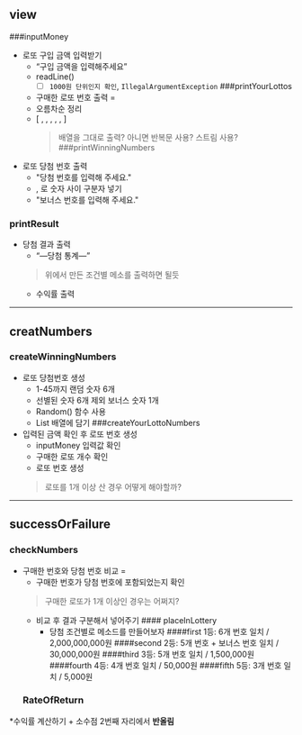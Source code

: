 ## view
###inputMoney
* 로또 구입 금액 입력받기
    + “구입 금액을 입력해주세요”
    + readLine()
        - [ ]  `1000원 단위인지 확인`, `IllegalArgumentException`
          ###printYourLottos
    * 구매한 로또 번호 출력 =
    + 오름차순 정리
    + [ , , , , , ]
      > 배열을 그대로 출력? 아니면 반복문 사용? 스트림 사용?
      ###printWinningNumbers
* 로또 당첨 번호 출력
  + "당첨 번호를 입력해 주세요."
  - , 로 숫자 사이 구분자 넣기
  + "보너스 번호를 입력해 주세요."
### printResult
* 당첨 결과 출력
    + “—당첨 통계—”
  > 위에서 만든 조건별 메소를 출력하면 될듯
    + 수익률 출력
***
## creatNumbers
### createWinningNumbers
* 로또 당첨번호 생성 
    + 1-45까지 랜덤 숫자 6개 
    + 선별된 숫자 6개 제외 보너스 숫자 1개
    - Random() 함수 사용
    - List 배열에 담기
###createYourLottoNumbers
* 입력된 금액 확인 후 로또 번호 생성
  + inputMoney 입력값 확인
  + 구매한 로또 개수 확인
  + 로또 번호 생성
  > 로또를 1개 이상 산 경우 어떻게 해야할까?

***
## successOrFailure
### checkNumbers
* 구매한 번호와 당첨 번호 비교 = 
    + 구매한 번호가 당첨 번호에 포함되었는지 확인
    > 구매한 로또가 1개 이상인 경우는 어쩌지?
    + 비교 후 결과 구분해서 넣어주기
			#### placeInLottery
        - 당첨 조건별로 메소드를 만들어보자
					####first 1등: 6개 번호 일치 / 2,000,000,000원
			    ####second 2등: 5개 번호 + 보너스 번호 일치 / 30,000,000원
			    ####third 3등: 5개 번호 일치 / 1,500,000원
			    ####fourth 4등: 4개 번호 일치 / 50,000원
			    ####fifth 5등: 3개 번호 일치 / 5,000원
	### RateOfReturn
*수익률 계산하기
			+ 소수점 2번째 자리에서 **반올림**